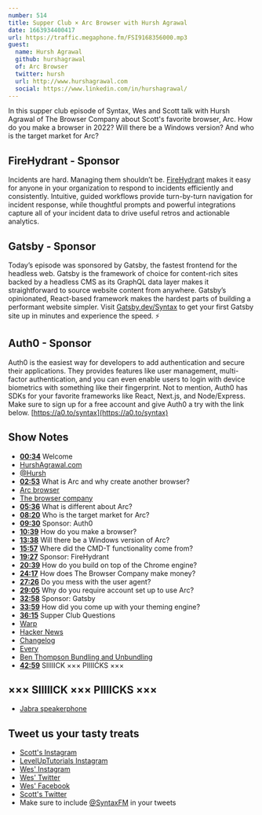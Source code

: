 ```yaml
---
number: 514
title: Supper Club × Arc Browser with Hursh Agrawal
date: 1663934400417
url: https://traffic.megaphone.fm/FSI9168356000.mp3
guest:
  name: Hursh Agrawal
  github: hurshagrawal
  of: Arc Browser
  twitter: hursh
  url: http://www.hurshagrawal.com
  social: https://www.linkedin.com/in/hurshagrawal/
---
```


In this supper club episode of Syntax, Wes and Scott talk with Hursh Agrawal of The Browser Company about Scott's favorite browser, Arc. How do you make a browser in 2022? Will there be a Windows version? And who is the target market for Arc?

## FireHydrant - Sponsor

Incidents are hard. Managing them shouldn’t be. [FireHydrant](https://Firehydrant.com/syntax) makes it easy for anyone in your organization to respond to incidents efficiently and consistently. Intuitive, guided workflows provide turn-by-turn navigation for incident response, while thoughtful prompts and powerful integrations capture all of your incident data to drive useful retros and actionable analytics.

## Gatsby - Sponsor

Today’s episode was sponsored by Gatsby, the fastest frontend for the headless web. Gatsby is the framework of choice for content-rich sites backed by a headless CMS as its GraphQL data layer makes it straightforward to source website content from anywhere. Gatsby’s opinionated, React-based framework makes the hardest parts of building a performant website simpler. Visit [Gatsby.dev/Syntax](https://gatsby.dev/Syntax) to get your first Gatsby site up in minutes and experience the speed. ⚡️

## Auth0 - Sponsor

Auth0 is the easiest way for developers to add authentication and secure their applications. They provides features like user management, multi-factor authentication, and you can even enable users to login with device biometrics with something like their fingerprint. Not to mention, Auth0 has SDKs for your favorite frameworks like React, Next.js, and Node/Express. Make sure to sign up for a free account and give Auth0 a try with the link below. [https://a0.to/syntax](https://a0.to/syntax)

## Show Notes

- **[00:34](#t=00:34)** Welcome
- [HurshAgrawal.com](http://www.hurshagrawal.com)
- [@Hursh](https://twitter.com/hursh)
- **[02:53](#t=02:53)** What is Arc and why create another browser?
- [Arc browser](https://arc.net)
- [The browser company](https://thebrowser.company)
- **[05:36](#t=05:36)** What is different about Arc?
- **[08:20](#t=08:20)** Who is the target market for Arc?
- **[09:30](#t=09:30)** Sponsor: Auth0
- **[10:39](#t=10:39)** How do you make a browser?
- **[13:38](#t=13:38)** Will there be a Windows version of Arc?
- **[15:57](#t=15:57)** Where did the CMD-T functionality come from?
- **[19:27](#t=19:27)** Sponsor: FireHydrant
- **[20:39](#t=20:39)** How do you build on top of the Chrome engine?
- **[24:17](#t=24:17)** How does The Browser Company make money?
- **[27:26](#t=27:26)** Do you mess with the user agent?
- **[29:05](#t=29:05)** Why do you require account set up to use Arc?
- **[32:58](#t=32:58)** Sponsor: Gatsby
- **[33:59](#t=33:59)** How did you come up with your theming engine?
- **[36:15](#t=36:15)** Supper Club Questions
- [Warp](https://www.warp.dev)
- [Hacker News](https://news.ycombinator.com)
- [Changelog](https://changelog.com)
- [Every](https://every.to)
- [Ben Thompson Bundling and Unbundling](https://stratechery.com/concept/business-models/bundling-and-unbundling/)
- **[42:59](#t=42:59)** SIIIIICK ××× PIIIICKS ×××

## ××× SIIIIICK ××× PIIIICKS ×××

- [Jabra speakerphone](https://www.jabra.ca/business/speakerphones/jabra-speak-series/jabra-speak-710##7710-409)

## Tweet us your tasty treats

- [Scott's Instagram](https://www.instagram.com/stolinski/)
- [LevelUpTutorials Instagram](https://www.instagram.com/LevelUpTutorials/)
- [Wes' Instagram](https://www.instagram.com/wesbos/)
- [Wes' Twitter](https://twitter.com/wesbos)
- [Wes' Facebook](https://www.facebook.com/wesbos.developer)
- [Scott's Twitter](https://twitter.com/stolinski)
- Make sure to include [@SyntaxFM](https://twitter.com/SyntaxFM) in your tweets

